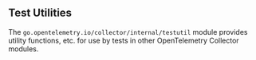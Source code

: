 ## Test Utilities

The `go.opentelemetry.io/collector/internal/testutil` module provides utility functions, etc. for use by tests in other 
OpenTelemetry Collector modules.